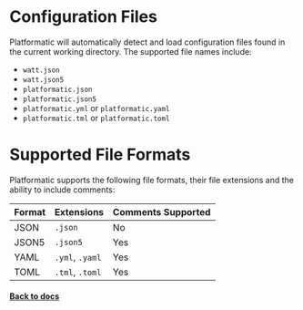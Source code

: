 # Configuration Files

Platformatic will automatically detect and load configuration files found in the current working directory. The supported file names include:

- `watt.json`
- `watt.json5`
- `platformatic.json`
- `platformatic.json5`
- `platformatic.yml` or `platformatic.yaml`
- `platformatic.tml` or `platformatic.toml`


# Supported File Formats

Platformatic supports the following file formats, their file extensions and the ability to include comments:

| Format | Extensions         | Comments Supported |
|--------|--------------------|--------------------|
| JSON   | `.json`            | No                 |
| JSON5  | `.json5`           | Yes                |
| YAML   | `.yml`, `.yaml`    | Yes                |
| TOML   | `.tml`, `.toml`    | Yes                |


#### [Back to docs](./packages/composer/configuration.md#configuration-files)